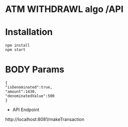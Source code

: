 # ATM WITHDRAWL algo /API


Installation
============

    npm install
    npm start



BODY Params
============

    {
	"isDenominated":true, 
	"amount":1430, 
	"denominatedValue":500
    }



* API Endpoint

http://localhost:8081/makeTransaction


